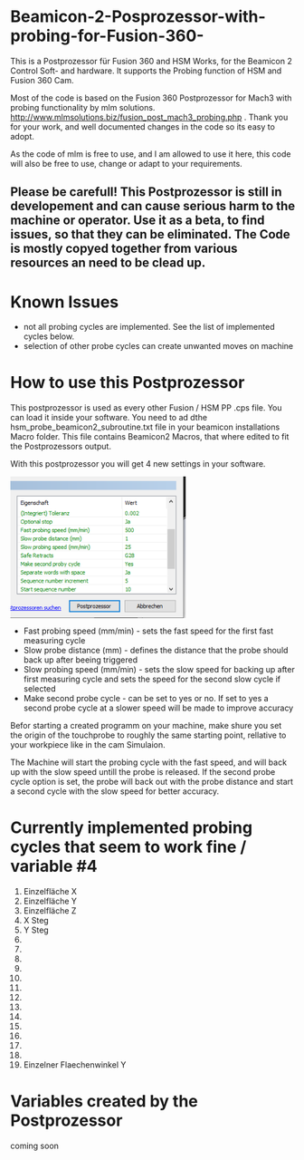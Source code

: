 # Beamicon-2-Posprozessor-with-probing-for-Fusion-360-
This is a Postprozessor für Fusion 360 and HSM Works, for the Beamicon 2 Control Soft- and hardware. It supports the Probing function of HSM and Fusion 360 Cam.

Most of the code is based on the Fusion 360 Postprozessor for Mach3 with probing functionality by mlm solutions. <a href>http://www.mlmsolutions.biz/fusion_post_mach3_probing.php
</a>. Thank you for your work, and well documented changes in the code so its easy to adopt.

As the code of mlm is free to use, and I am allowed to use it here, this code will also be free to use, change or adapt to your requirements.

## Please be carefull! This Postprozessor is still in developement and can cause serious harm to the machine or operator. Use it as a beta, to find issues, so that they can be eliminated. The Code is mostly copyed together from various resources an need to be clead up.

# Known Issues

- not all probing cycles are implemented. See the list of implemented cycles below.
- selection of other probe cycles can create unwanted moves on machine



# How to use this Postprozessor

This postprozessor is used as every other Fusion / HSM PP .cps file.
You can load it inside your software. You need to ad dthe hsm_probe_beamicon2_subroutine.txt file in your beamicon installations Macro folder.
This file contains Beamicon2 Macros, that where edited to fit the Postprozessors output.

With this postprozessor you will get 4 new settings in your software.

<a href="" target="blank"><img align="center" src="/images/hsmworks_pp_settings.PNG" height="250" /></a>

<ul>
    <li>Fast probing speed (mm/min) - sets the fast speed for the first fast measuring cycle</li>
    <li>Slow probe distance (mm)    - defines the distance that the probe should back up after beeing triggered</li>
    <li>Slow probing speed (mm/min) - sets the slow speed for backing up after first measuring cycle and sets the speed for the second slow cycle if selected</li>
    <li>Make second probe cycle     - can be set to yes or no. If set to yes a second probe cycle at a slower speed will be made to improve accuracy</li>
</ul>

Befor starting a created programm on your machine, make shure you set the origin of the touchprobe to roughly the same starting point, rellative to your workpiece like in the cam Simulaion.

The Machine will start the probing cycle with the fast speed, and will back up with the slow speed untill the probe is released. If the second probe cycle option is set, the probe will back out with the probe distance and start a second cycle with the slow speed for better accuracy.




# Currently implemented probing cycles that seem to work fine / variable #4
<ol>
    <li>Einzelfläche X</li>
    <li>Einzelfläche Y</li>
    <li>Einzelfläche Z</li>
    <li>X Steg</li>
    <li>Y Steg</li>
    <li></li>
    <li></li>
    <li></li>
    <li></li>
    <li></li>
    <li></li>
    <li></li>
    <li></li>
    <li></li>
    <li></li>
    <li></li>
    <li></li>
    <li></li>
    <li>Einzelner Flaechenwinkel Y</li>
</ol>

# Variables created by the Postprozessor

coming soon